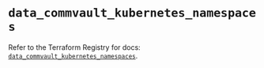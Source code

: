 # `data_commvault_kubernetes_namespaces`

Refer to the Terraform Registry for docs: [`data_commvault_kubernetes_namespaces`](https://registry.terraform.io/providers/commvault/commvault/1.2.10/docs/data-sources/kubernetes_namespaces).

